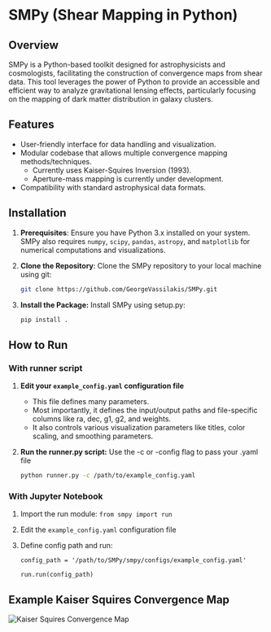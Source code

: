 # SMPy (Shear Mapping in Python)

## Overview
SMPy is a Python-based toolkit designed for astrophysicists and cosmologists, facilitating the construction of convergence maps from shear data. This tool leverages the power of Python to provide an accessible and efficient way to analyze gravitational lensing effects, particularly focusing on the mapping of dark matter distribution in galaxy clusters.

## Features
- User-friendly interface for data handling and visualization.
- Modular codebase that allows multiple convergence mapping methods/techniques.
   - Currently uses Kaiser-Squires Inversion (1993).
   - Aperture-mass mapping is currently under development.
- Compatibility with standard astrophysical data formats.

## Installation

1. **Prerequisites**: Ensure you have Python 3.x installed on your system. SMPy also requires `numpy`, `scipy`, `pandas`, `astropy`, and `matplotlib` for numerical computations and visualizations.

2. **Clone the Repository**: Clone the SMPy repository to your local machine using git:

   ```bash
   git clone https://github.com/GeorgeVassilakis/SMPy.git

3. **Install the Package:** Install SMPy using setup.py:

   ```bash
   pip install .

## How to Run
### With runner script
1. **Edit your `example_config.yaml` configuration file**
   - This file defines many parameters.
   - Most importantly, it defines the input/output paths and file-specific columns like ra, dec, g1, g2, and weights.
   - It also controls various visualization parameters like titles, color scaling, and smoothing parameters.

2. **Run the runner.py script:** Use the -c or -config flag to pass your .yaml file
   
   ```bash
   python runner.py -c /path/to/example_config.yaml

### With Jupyter Notebook
1. Import the run module:
`from smpy import run`

2. Edit the `example_config.yaml` configuration file
  
3. Define config path and run:

   `config_path = '/path/to/SMPy/smpy/configs/example_config.yaml'`

   `run.run(config_path)`

## Example Kaiser Squires Convergence Map
![Kaiser Squires Convergence Map](examples/outputs/simulation_testing_kaiser_squires_e_mode.png)

